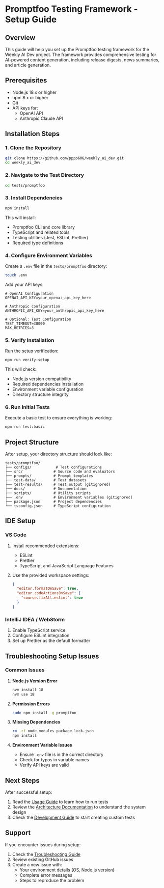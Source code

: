 # Promptfoo Testing Framework - Setup Guide

## Overview

This guide will help you set up the Promptfoo testing framework for the Weekly AI Dev project. The framework provides comprehensive testing for AI-powered content generation, including release digests, news summaries, and article generation.

## Prerequisites

- Node.js 18.x or higher
- npm 8.x or higher
- Git
- API keys for:
  - OpenAI API
  - Anthropic Claude API

## Installation Steps

### 1. Clone the Repository

```bash
git clone https://github.com/pppp606/weekly_ai_dev.git
cd weekly_ai_dev
```

### 2. Navigate to the Test Directory

```bash
cd tests/promptfoo
```

### 3. Install Dependencies

```bash
npm install
```

This will install:
- Promptfoo CLI and core library
- TypeScript and related tools
- Testing utilities (Jest, ESLint, Prettier)
- Required type definitions

### 4. Configure Environment Variables

Create a `.env` file in the `tests/promptfoo` directory:

```bash
touch .env
```

Add your API keys:

```env
# OpenAI Configuration
OPENAI_API_KEY=your_openai_api_key_here

# Anthropic Configuration
ANTHROPIC_API_KEY=your_anthropic_api_key_here

# Optional: Test Configuration
TEST_TIMEOUT=30000
MAX_RETRIES=3
```

### 5. Verify Installation

Run the setup verification:

```bash
npm run verify-setup
```

This will check:
- Node.js version compatibility
- Required dependencies installation
- Environment variable configuration
- Directory structure integrity

### 6. Run Initial Tests

Execute a basic test to ensure everything is working:

```bash
npm run test:basic
```

## Project Structure

After setup, your directory structure should look like:

```
tests/promptfoo/
├── configs/           # Test configurations
├── src/              # Source code and evaluators
├── prompts/          # Prompt templates
├── test-data/        # Test datasets
├── test-results/     # Test output (gitignored)
├── docs/             # Documentation
├── scripts/          # Utility scripts
├── .env              # Environment variables (gitignored)
├── package.json      # Project dependencies
└── tsconfig.json     # TypeScript configuration
```

## IDE Setup

### VS Code

1. Install recommended extensions:
   - ESLint
   - Prettier
   - TypeScript and JavaScript Language Features

2. Use the provided workspace settings:
   ```json
   {
     "editor.formatOnSave": true,
     "editor.codeActionsOnSave": {
       "source.fixAll.eslint": true
     }
   }
   ```

### IntelliJ IDEA / WebStorm

1. Enable TypeScript service
2. Configure ESLint integration
3. Set up Prettier as the default formatter

## Troubleshooting Setup Issues

### Common Issues

1. **Node.js Version Error**
   ```bash
   nvm install 18
   nvm use 18
   ```

2. **Permission Errors**
   ```bash
   sudo npm install -g promptfoo
   ```

3. **Missing Dependencies**
   ```bash
   rm -rf node_modules package-lock.json
   npm install
   ```

4. **Environment Variable Issues**
   - Ensure `.env` file is in the correct directory
   - Check for typos in variable names
   - Verify API keys are valid

## Next Steps

After successful setup:

1. Read the [Usage Guide](./USAGE.md) to learn how to run tests
2. Review the [Architecture Documentation](./ARCHITECTURE.md) to understand the system design
3. Check the [Development Guide](./DEVELOPMENT.md) to start creating custom tests

## Support

If you encounter issues during setup:

1. Check the [Troubleshooting Guide](./TROUBLESHOOTING.md)
2. Review existing GitHub issues
3. Create a new issue with:
   - Your environment details (OS, Node.js version)
   - Complete error messages
   - Steps to reproduce the problem